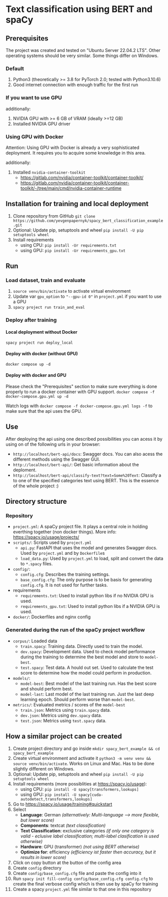 # Text classification using BERT and spaCy

## Prerequisites

The project was created and tested on "Ubuntu Server 22.04.2 LTS". Other operating systems should be very similar. Some things differ on Windows.

### Default
1. Python3 (theoretically >= 3.8 for PyTorch 2.0; tested with Python3.10.6)
1. Good internet connection with enough traffic for the first run

### If you want to use GPU
additionally:
1. NVIDIA GPU with >= 6 GB of VRAM (ideally >=12 GB)
1. Installed NVIDIA GPU driver

### Using GPU with Docker
Attention: 
Using GPU with Docker is already a very sophisticated deployment. It requires you to acquire some knowledge in this area.

additionally:
1. Installed `nvidia-container-toolkit`
    - https://gitlab.com/nvidia/container-toolkit/container-toolkit/
    - https://gitlab.com/nvidia/container-toolkit/container-toolkit/-/tree/main/cmd/nvidia-container-runtime

## Installation for training and local deployment

1. Clone repository from GitHub `git clone https://github.com/yevgenpapernyk/spacy_bert_classification_example.git`
1. Optional: Update pip, setuptools and wheel `pip install -U pip setuptools wheel`
1. Install requirements 
    - using CPU: `pip install -Ur requirements.txt`
    - using GPU: `pip install -Ur requirements_gpu.txt`

## Run
### Load dataset, train and evaluate
1. `source venv/bin/activate` to activate virtual environment
1. Update var `gpu_option` to `"--gpu-id 0"` in `project.yml` if you want to use a GPU
1. `spacy project run train_and_eval` 

### Deploy after training
#### Local deployment without Docker
`spacy project run deploy_local`

#### Deploy with docker (without GPU)
`docker compose up -d`

#### Deploy with docker and GPU
Please check the "Prerequisites" section to make sure everything is done properly to run a docker container with GPU support.
`docker compose -f docker-compose.gpu.yml up -d`

Watch logs with `docker compose -f docker-compose.gpu.yml logs -f` to make sure that the api uses the GPU.

## Use
After deploying the api using one described possibilities you can acess it by using on of the following urls in your browser:
- `http://localhost/bert-api/docs`: Swagger docs. You can also acess the different methods using the Swagger GUI.
- `http://localhost/bert-api/`: Get basic information about the deploment.
- `http://localhost/bert-api/classify-text?text=Some%20Text`: Classify a to one of the specified categories text using BERT. This is the essence of the whole project :)

## Directory structure
### Repository
- `project.yml`: A spaCy project file. It plays a central role in holding everthing together (non docker things). More info: https://spacy.io/usage/projects/
- `scripts/`: Scripts used by `project.yml`
    - `api.py`: FastAPI that uses the model and generates Swagger docs. Used by `project.yml` and by `Dockerfile`s
    - `load_data.py`: Used by `project.yml` to load, split and convert the data to `*.spacy` files.
- `config/`: 
    - `config.cfg`: Describes the training settings. 
    - `base_config.cfg`: The only purpose is to be basis for generating `config.cfg`. It is not used for further tasks.
- requirements
    - `requirements.txt`: Used to install python libs if no NVIDIA GPU is used.
    - `requirements_gpu.txt`: Used to install python libs if a NVIDIA GPU is used.
- `docker/`: Dockerfiles and nginx config

### Generated during the run of the spaCy project workflow
- `corpus/`: Loaded data
    - `train.spacy`: Training data. Directly used to train the model.
    - `dev.spacy`: Development data. Used to check model performance during the training to determine the best model and store to `model-best`.
    - `test.spacy`: Test data. A hould out set. Used to calculate the test score to determine how the model could perform in production.
- `models/`:
    - `model-best`: Best model of the last training run. Has the best score and should perform best.
    - `model-last`: Last model of the last training run. Just the last deep learning epoch. Should perform worse than `model-best`.
- `metrics/`: Evaluated metrics / scores of the `model-best`
    - `train.json`: Metrics using `train.spacy` data.
    - `dev.json`: Metrics using `dev.spacy` data.
    - `test.json`: Metrics using `test.spacy` data.

## How a similar project can be created

1. Create project directory and go inside `mkdir spacy_bert_example && cd spacy_bert_example`
1. Create virtual environment and activate it `python3 -m venv venv && source venv/bin/activate`. Works on Linux and Mac. Has to be done slightly different on Windows.
1. Optional: Update pip, setuptools and wheel `pip install -U pip setuptools wheel`
1. Install requirements (more possiblities at https://spacy.io/usage):
    - using CPU: `pip install -U spacy[transformers,lookups]`
    - using GPU: `pip install -U spacy[cuda-autodetect,transformers,lookups]`
1. Go to https://spacy.io/usage/training#quickstart
1. Select
    - **Language**: German  *(alternatively: Multi-language --> more flexible, but lower score)*
    - **Components**: textcat  *(text classification)*
    - **Text Classification**: exclusive categories  *(if only one category is valid - eclusive label classification; multi-label clasification is used otherwise)*
    - **Hardware**: GPU (transformer)  *(not using BERT otherwise)*
    - **Optimize for**: efficiency  *(efficiency ist faster then accuracy, but it results in lower score)*
1. Click on copy button at the button of the config area
1. Create `config` directory
1. Create `config/base_config.cfg` file and paste the config into it
1. Run `spacy init fill-config config/base_config.cfg config.cfg` to create the final verbose config which is then use by spaCy for training
1. Create a spacy `project.yml` file similar to that one in this repository

